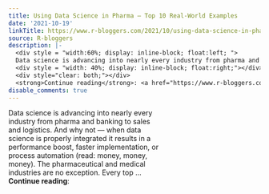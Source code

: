 ```yaml
---
title: Using Data Science in Pharma – Top 10 Real-World Examples
date: '2021-10-19'
linkTitle: https://www.r-bloggers.com/2021/10/using-data-science-in-pharma-top-10-real-world-examples/
source: R-bloggers
description: |-
  <div style = "width:60%; display: inline-block; float:left; ">
  Data science is advancing into nearly every industry from pharma and banking to sales and logistics. And why not — when data science is properly integrated it results in a performance boost, faster implementation, or process automation (read: money, money, money). The pharmaceutical and medical industries are no exception. Every top ...</div>
  <div style = "width: 40%; display: inline-block; float:right;"></div>
  <div style="clear: both;"></div>
  <strong>Continue reading</strong>: <a href="https://www.r-bloggers.com/2021/10/using-data-sc ...
disable_comments: true
---
```

<div style = "width:60%; display: inline-block; float:left; ">
Data science is advancing into nearly every industry from pharma and banking to sales and logistics. And why not — when data science is properly integrated it results in a performance boost, faster implementation, or process automation (read: money, money, money). The pharmaceutical and medical industries are no exception. Every top ...</div>
<div style = "width: 40%; display: inline-block; float:right;"></div>
<div style="clear: both;"></div>
<strong>Continue reading</strong>: <a href="https://www.r-bloggers.com/2021/10/using-data-sc ...